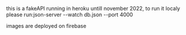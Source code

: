 this is a fakeAPI running in heroku untill november 2022, to run it localy please run:json-server --watch db.json --port 4000


images are deployed on firebase